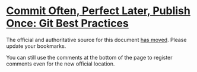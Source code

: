 # [Commit Often, Perfect Later, Publish Once: Git Best Practices](http://sethrobertson.github.com/GitBestPractices/)

The official and authoritative source for this document [has
moved](http://sethrobertson.github.com/GitBestPractices/).  Please
update your bookmarks.

You can still use the comments at the bottom of the page to register
comments even for the new official location.
